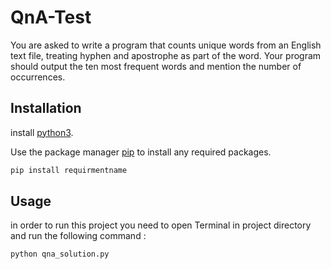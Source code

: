 # QnA-Test
You are asked to write a program that counts unique words from an English text file, treating hyphen and apostrophe as part of the word. Your program should output the ten most frequent words and mention the number of occurrences.

## Installation
install [python3](https://www.python.org/downloads/release/python-382/).

Use the package manager [pip](https://pip.pypa.io/en/stable/) to install any required packages.

```bash
pip install requirmentname
```

## Usage
in order to run this project you need to open Terminal in project directory and run the following command :
```bash
python qna_solution.py
```
